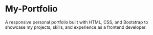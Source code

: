 # My-Portfolio
A responsive personal portfolio built with HTML, CSS, and Bootstrap to showcase my projects, skills, and experience as a frontend developer.
